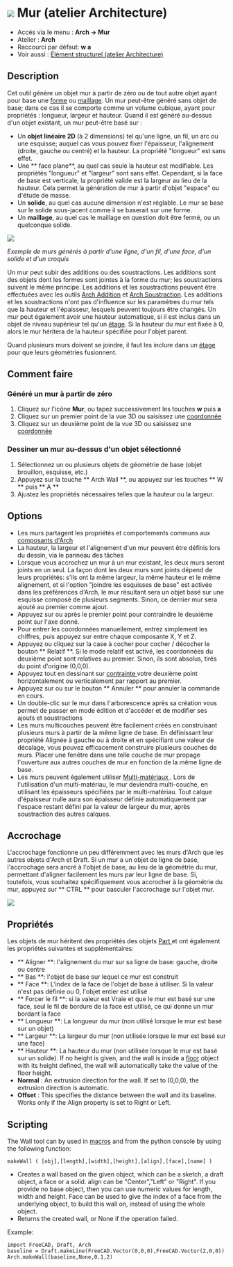 # ![](images/Arch_Wall.svg) Mur (atelier Architecture)

- Accès via le menu : **Arch → Mur**
- Atelier : **Arch**
- Raccourci par défaut: **w a**
- Voir aussi : [Élément structurel (atelier Architecture)](Arch_Structure)

## Description

Cet outil génère un objet mur à partir de zéro ou de tout autre objet ayant pour base une [forme](Part_Module) ou [maillage](Mesh_Module). Un mur peut-être généré sans objet de base; dans ce cas il se comporte comme un volume cubique, ayant pour propriétés : longueur, largeur et hauteur. Quand il est généré au-dessus d'un objet existant, un mur peut-être basé sur :

- Un **objet linéaire 2D** (à 2 dimensions) tel qu'une ligne, un fil, un arc ou une esquisse; auquel cas vous pouvez fixer l'épaisseur, l'alignement (droite, gauche ou centré) et la hauteur. La propriété "longueur" est sans effet.
- Une ** face plane**, au quel cas seule la hauteur est modifiable. Les propriétés "longueur" et "largeur" sont sans effet. Cependant, si la face de base est verticale, la propriété valide est la largeur au lieu de la hauteur. Cela permet la génération de mur à partir d'objet "espace" ou d'étude de masse.
- Un **solide**, au quel cas aucune dimension n'est réglable. Le mur se base sur le solide sous-jacent comme il se baserait sur une forme.
- Un **maillage**, au quel cas le maillage en question doit être fermé, ou un quelconque solide.

![](images/Arch_Wall_example.jpg)

*Exemple de murs générés à partir d'une ligne, d'un fil, d'une face, d'un solide et d'un croquis*

Un mur peut subir des additions ou des soustractions. Les additions sont des objets dont les formes sont jointes à la forme du mur; les soustractions suivent le même principe. Les additions et les soustractions peuvent être effectuées avec les outils [Arch Addition](Arch_Add) et [Arch Soustraction](Arch_Remove). Les additions et les soustractions n'ont pas d'influence sur les paramètres du mur tels que la hauteur et l'épaisseur, lesquels peuvent toujours être changés. Un mur peut également avoir une hauteur automatique, si il est inclus dans un objet de niveau supérieur tel qu'un [étage](Arch_Floor "wikilink"). Si la hauteur du mur est fixée à 0, alors le mur héritera de la hauteur spécifiée pour l'objet parent.

Quand plusieurs murs doivent se joindre, il faut les inclure dans un [étage](Arch_Floor "wikilink") pour que leurs géométries fusionnent.

## Comment faire

### Généré un mur à partir de zéro

1. Cliquez sur l'icône **Mur**, ou tapez successivement les touches **w** puis **a**
2. Cliquez sur un premier point de la vue 3D ou saisissez une [coordonnée](Draft_Coordinates "wikilink")
3. Cliquez sur un deuxième point de la vue 3D ou saisissez une [coordonnée](Draft_Coordinates "wikilink")

### Dessiner un mur au-dessus d'un objet sélectionné

1. Sélectionnez un ou plusieurs objets de géométrie de base (objet brouillon, esquisse, etc.)
2. Appuyez sur la touche ** Arch Wall **, ou appuyez sur les touches ** W ** puis ** A **
3. Ajustez les propriétés nécessaires telles que la hauteur ou la largeur.

## Options

- Les murs partagent les propriétés et comportements communs aux [ composants d'Arch ](Arch_Component "wikilink")
- La hauteur, la largeur et l'alignement d'un mur peuvent être définis lors du dessin, via le panneau des tâches
- Lorsque vous accrochez un mur à un mur existant, les deux murs seront joints en un seul. La façon dont les deux murs sont joints dépend de leurs propriétés: s'ils ont la même largeur, la même hauteur et le même alignement, et si l'option "joindre les esquisses de base" est activée dans les préférences d'Arch, le mur résultant sera un objet basé sur une esquisse composé de plusieurs segments. Sinon, ce dernier mur sera ajouté au premier comme ajout.
- Appuyez sur ou après le premier point pour contraindre le deuxième point sur l'axe donné.
- Pour entrer les coordonnées manuellement, entrez simplement les chiffres, puis appuyez sur entre chaque composante X, Y et Z.
- Appuyez ou cliquez sur la case à cocher pour cocher / décocher le bouton ** Relatif **. Si le mode relatif est activé, les coordonnées du deuxième point sont relatives au premier. Sinon, ils sont absolus, tirés du point d'origine (0,0,0).
- Appuyez tout en dessinant sur [ contrainte ](Draft_Constrain "wikilink") votre deuxième point horizontalement ou verticalement par rapport au premier.
- Appuyez sur ou sur le bouton ** Annuler ** pour annuler la commande en cours.
- Un double-clic sur le mur dans l'arborescence après sa création vous permet de passer en mode édition et d'accéder et de modifier ses ajouts et soustractions
- Les murs multicouches peuvent être facilement créés en construisant plusieurs murs à partir de la même ligne de base. En définissant leur propriété Alignée à gauche ou à droite et en spécifiant une valeur de décalage, vous pouvez efficacement construire plusieurs couches de murs. Placer une fenêtre dans une telle couche de mur propage l'ouverture aux autres couches de mur en fonction de la même ligne de base.
- Les murs peuvent également utiliser [ Multi-matériaux ](Arch_MultiMaterial "wikilink"). Lors de l'utilisation d'un multi-matériau, le mur deviendra multi-couche, en utilisant les épaisseurs spécifiées par le multi-matériau. Tout calque d'épaisseur nulle aura son épaisseur définie automatiquement par l'espace restant défini par la valeur de largeur du mur, après soustraction des autres calques.

## Accrochage

L'accrochage fonctionne un peu différemment avec les murs d'Arch que les autres objets d'Arch et Draft. Si un mur a un objet de ligne de base, l'accrochage sera ancré à l'objet de base, au lieu de la géométrie du mur, permettant d'aligner facilement les murs par leur ligne de base. Si, toutefois, vous souhaitez spécifiquement vous accrocher à la géométrie du mur, appuyez sur ** CTRL ** pour basculer l'accrochage sur l'objet mur.

![](images/Arch_wall_snap.jpg)

## Propriétés

Les objets de mur héritent des propriétés des objets [ Part ](Part_Module "wikilink") et ont également les propriétés suivantes et supplémentaires:

- ** Aligner **: l'alignement du mur sur sa ligne de base: gauche, droite ou centre
- ** Bas **: l'objet de base sur lequel ce mur est construit
- ** Face **: L'index de la face de l'objet de base à utiliser. Si la valeur n'est pas définie ou 0, l'objet entier est utilisé
- ** Forcer le fil **: si la valeur est Vraie et que le mur est basé sur une face, seul le fil de bordure de la face est utilisé, ce qui donne un mur bordant la face
- ** Longueur **: La longueur du mur (non utilisé lorsque le mur est basé sur un objet)
- ** Largeur **: La largeur du mur (non utilisée lorsque le mur est basé sur une face)
- ** Hauteur **: La hauteur du mur (non utilisée lorsque le mur est basé sur un solide). If no height is given, and the wall is inside a [floor](Arch_Floor "wikilink") object with its height defined, the wall will automatically take the value of the floor height.
- **Normal** : An extrusion direction for the wall. If set to (0,0,0), the extrusion direction is automatic.
- **Offset** : This specifies the distance between the wall and its baseline. Works only if the Align property is set to Right or Left.

## Scripting

The Wall tool can by used in [macros](macros "wikilink") and from the python console by using the following function:

    makeWall ( [obj],[length],[width],[height],[align],[face],[name] ) 
    

- Creates a wall based on the given object, which can be a sketch, a draft object, a face or a solid. align can be "Center","Left" or "Right". If you provide no base object, then you can use numeric values for length, width and height. Face can be used to give the index of a face from the underlying object, to build this wall on, instead of using the whole object.
- Returns the created wall, or None if the operation failed.

Example:

    import FreeCAD, Draft, Arch
    baseline = Draft.makeLine(FreeCAD.Vector(0,0,0),FreeCAD.Vector(2,0,0))
    Arch.makeWall(baseline,None,0.1,2)